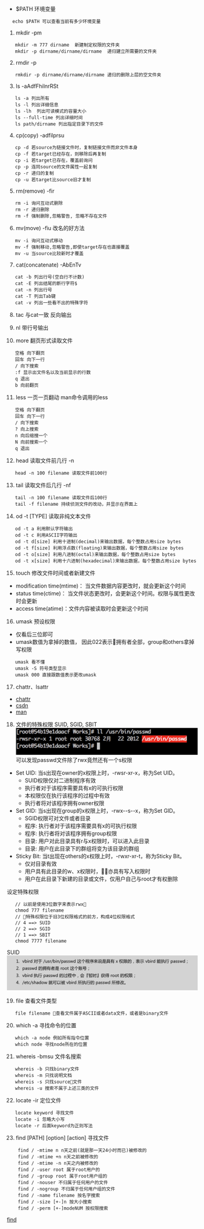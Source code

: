 - $PATH 环境变量
```
  echo $PATH 可以查看当前有多少环境变量
```

1. mkdir -pm
```
   mkdir -m 777 dirname  新建制定权限的文件夹
   mkdir -p dirname/dirname/dirname  递归建立所需要的文件夹
```

2. rmdir -p
```
   rmkdir -p dirname/dirname/dirname 递归的删除上层的空文件夹
```

3. ls -aAdfFhilnrRSt
```
   ls -a 列出所有
   ls -l 列出详细信息
   ls -lh  列出可读模式的容量大小
   ls --full-time 列出详细时间
   ls path/dirname 列出指定目录下的文件
```

4. cp(copy) -adfilprsu
```
   cp -d 若source为链接文件时，复制链接文件而非文件本身
   cp -f 若target已经存在，则移除后再复制
   cp -i 若target已存在，覆盖前询问
   cp -p 连同source的文件属性一起复制
   cp -r 递归的复制
   cp -u 若target比source旧才复制
```

5. rm(remove) -fir
```
   rm -i 询问互动式删除
   rm -r 递归删除
   rm -f 强制删除,忽略警告, 忽略不存在文件
```

6. mv(move) -fiu 改名的好方法
```
   mv -i 询问互动式移动
   mv -f 强制移动,忽略警告,即使target存在也直接覆盖
   mv -u 当source比较新时才覆盖
```

7. cat(concatenate) -AbEnTv
```
   cat -b 列出行号(空白行不计数)
   cat -E 列出结尾的断行字符$
   cat -n 列出行号
   cat -T 列出Tab键
   cat -v 列出一些看不出的特殊字符
```

8. tac 与cat一致 反向输出

9. nl 带行号输出

10. more 翻页形式读取文件
``` 
   空格 向下翻页
   回车 向下一行
   / 向下搜索
   :f 显示出文件名以及当前显示的行数
   q 退出
   b 向前翻页
```

11. less 一页一页翻动  man命令调用的less
```
   空格 向下翻页
   回车 向下一行
   / 向下搜索
   ? 向上搜索
   n 向后缩搜一个
   N 向前搜索一个
   q 退出
```

12. head 读取文件前几行 -n
```
   head -n 100 filename 读取文件前100行
```


13. tail 读取文件后几行 -nf
```
   tail -n 100 filename 读取文件后100行
   tail -f filename 持续侦测文件的改动，并显示在界面上
```

14. od -t [TYPE] 读取非纯文本文件 
```
   od -t a 利用默认字符输出
   od -t c 利用ASCII字符输出
   od -t d[size] 利用十进制(decimal)来输出数据，每个整数占用size bytes
   od -t f[size] 利用浮点数(floating)来输出数据，每个整数占用size bytes
   od -t o[size] 利用八进制(octal)来输出数据，每个整数占用size bytes
   od -t x[size] 利用十六进制(hexadecimal)来输出数据，每个整数占用size bytes
```

15. touch 修改文件时间或者新建文件
- modification time(mtime)： 当文件数据内容更改时，就会更新这个时间
- status time(ctime)： 当文件状态更改时，会更新这个时间。权限与属性更改时会更新
- access time(atime)：文件内容被读取时会更新这个时间

16. umask 预设权限
- 仅看后三位即可
- umask数值为拿掉的数值， 因此022表示拥有者全部，group和others拿掉写权限
```
   umask 看不懂
   umask -S 符号类型显示
   umask 000 直接跟数值表示更改umask
```

17. chattr、lsattr
- [chattr](http://www.ha97.com/5172.html)
- [csdn](http://blog.csdn.net/sailor201211/article/details/53215060)
- [man](https://linux.die.net/man/1/chattr)

18. 文件的特殊权限 SUID, SGID, SBIT
![ll](https://raw.githubusercontent.com/zhaozy93/blog/master/img-bed/linux100.jpeg)
可以发现passwd文件除了rwx竟然还有一个s权限

- Set UID: 当s出现在owner的x权限上时，-rwsr-xr-x，称为Set UID。
  - SUID权限仅对二进制程序有效
  - 执行者对于该程序需要具有x的可执行权限
  - 本权限仅在执行该程序的过程中有效
  - 执行者将对该程序拥有owner权限
- Set GID: 当s出现在group的x权限上时，-rwx--s--x，称为Set GID。
  - SGID权限可对文件或者目录
  - 程序: 执行者对于该程序需要具有x的可执行权限
  - 程序: 执行者将对该程序拥有group权限
  - 目录: 用户对此目录具有r与x权限时，可以进入此目录
  - 目录: 用户在此目录下的群组将变为该目录的群组
- Sticky Bit: 当t出现在others的x权限上时，-rwxr-xr-t，称为Sticky Bit。
  - 仅对目录有效
  - 用户具有此目录的w、x权限时，亦具有写入权限时
  - 用户在此目录下新建的目录或文件，仅用户自己与root才有权删除

设定特殊权限
```
   // 以前是使用3位数字来表示rwx
   chmod 777 filename 
   // 特殊权限位于旧3位权限格式的前方，构成4位权限格式
   // 4 ==> SUID
   // 2 ==> SGID
   // 1 ==> SBIT
   chmod 7777 filename 
```

SUID
![ll](https://raw.githubusercontent.com/zhaozy93/blog/master/img-bed/linux101.jpeg)

19. file 查看文件类型
```
   file filename 查看文件属于ASCII或者data文件，或者是binary文件
```

20. which -a 寻找命令的位置 
``` 
   which -a node 例如所有指令位置
   which node 寻找node所在的位置
```

21. whereis -bmsu 文件名搜索 
```
   whereis -b 只找binary文件
   whereis -m 只找说明文档
   whereis -s 只找source文件
   whereis -u 搜索不属于上述三类的文件
```

22. locate -ir 定位文件
```
   locate keyword 寻找文件
   locate -i 忽略大小写
   locate -r 后面keyword为正则写法
```

23. find [PATH] [option] [action] 寻找文件
```
    find / -mtime n n天之前(就是那一天24小时而已)被修改的
    find / -mtime +n n天之前被修改的
    find / -mtime -n n天之内被修改的
    find / -user root 属于root用户的
    find / -group root 属于root用户组的
    find / -nouser 不归属于任何用户的文件
    find / -nogroup 不归属于任何用户组的文件
    find / -name filename 按名字搜索
    find / -size [+-]n 按大小搜索
    find / -perm [+-]modeNUM 按权限搜索
```
[find](http://www.cnblogs.com/peida/archive/2012/11/13/2767374.html)
